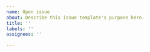 ```yaml
---
name: Open issue
about: Describe this issue template's purpose here.
title: ''
labels: ''
assignees: ''

---
```


<!--
First Of All, Thanks for your contribution.

It's an open source project, I share my free time here and in others [open source projects](https://tiagoporto.github.io).

Maybe I'll take time until I close this issue. Please, don't get discouraged, your contribution will turn it in a better project.
-->
